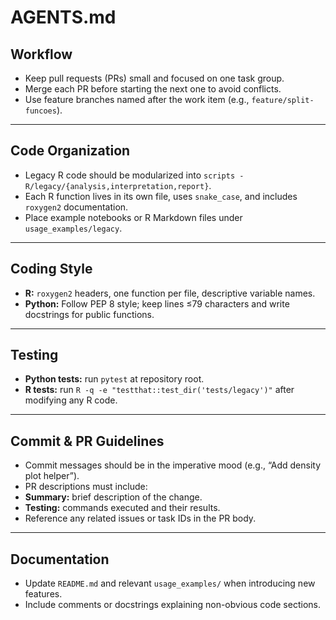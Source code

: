 # AGENTS.md

## Workflow
- Keep pull requests (PRs) small and focused on one task group.
- Merge each PR before starting the next one to avoid conflicts.
- Use feature branches named after the work item (e.g., `feature/split-funcoes`).

---

## Code Organization
- Legacy R code should be modularized into `scripts - R/legacy/{analysis,interpretation,report}`.
- Each R function lives in its own file, uses `snake_case`, and includes
`roxygen2` documentation.
- Place example notebooks or R Markdown files under `usage_examples/legacy`.

---

## Coding Style
- **R:** `roxygen2` headers, one function per file, descriptive variable names.
- **Python:** Follow PEP 8 style; keep lines ≤79 characters and write
docstrings for public functions.

---

## Testing
- **Python tests:** run `pytest` at repository root.
- **R tests:** run `R -q -e "testthat::test_dir('tests/legacy')"` after modifying any R code.

---

## Commit & PR Guidelines
- Commit messages should be in the imperative mood (e.g., “Add density plot helper”).
- PR descriptions must include:
- **Summary:** brief description of the change.
- **Testing:** commands executed and their results.
- Reference any related issues or task IDs in the PR body.

---

## Documentation
- Update `README.md` and relevant `usage_examples/` when introducing new features.
- Include comments or docstrings explaining non-obvious code sections.